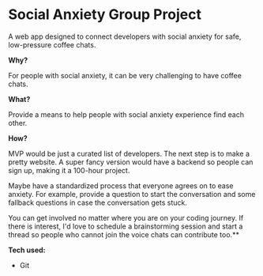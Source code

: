 # Social Anxiety Group Project

A web app designed to connect developers with social anxiety for safe, low-pressure coffee chats.

**Why?**

For people with social anxiety, it can be very challenging to have coffee chats.

**What?**

Provide a means to help people with social anxiety experience find each other.

**How?**

MVP would be just a curated list of developers. The next step is to make a pretty website. A super fancy version would have a backend so people can sign up, making it a 100-hour project.

Maybe have a standardized process that everyone agrees on to ease anxiety. For example, provide a question to start the conversation and some fallback questions in case the conversation gets stuck.

You can get involved no matter where you are on your coding journey. If there is interest, I'd love to schedule a brainstorming session and start a thread so people who cannot join the voice chats can contribute too.**

**Tech used:**
- Git
